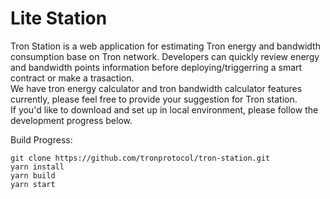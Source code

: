 # Lite Station
Tron Station is a web application for estimating Tron energy and bandwidth consumption base on Tron network. Developers can quickly review energy and bandwidth points information before deploying/triggerring a smart contract or make a trasaction.
<br/>
We have tron energy calculator and tron bandwidth calculator features currently, please feel free to provide your suggestion for Tron station.
<br/>
If you'd like to download and set up in local environment, please follow the development progress below.

Build Progress:
```
git clone https://github.com/tronprotocol/tron-station.git
yarn install
yarn build
yarn start
```
